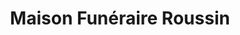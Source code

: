 ---
title: "Maison Funéraire Roussin"
url: /vaudreuil-dorion/maison-funeraire-roussin/
shop: funeral directors
---